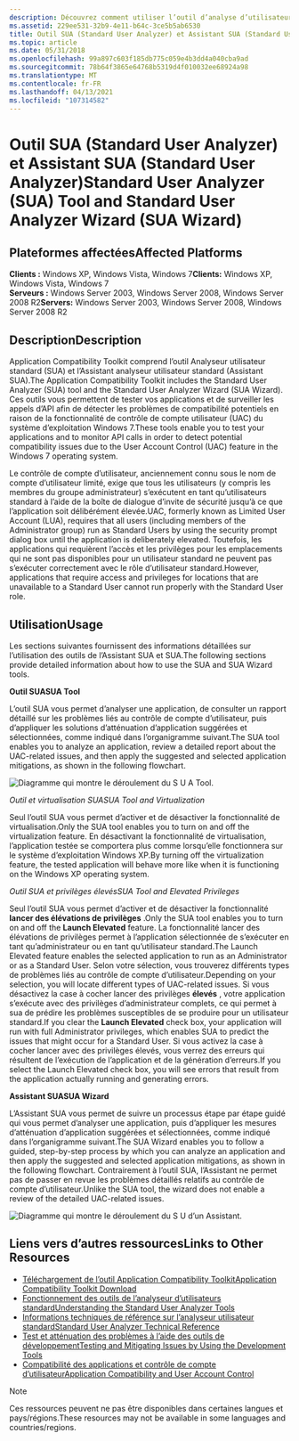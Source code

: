 ```yaml
---
description: Découvrez comment utiliser l’outil d’analyse d’utilisateur standard (SUA) et l’Assistant SUA pour tester vos applications et détecter les problèmes de compatibilité potentiels.
ms.assetid: 229ee531-32b9-4e11-b64c-3ce5b5ab6530
title: Outil SUA (Standard User Analyzer) et Assistant SUA (Standard User Analyzer)
ms.topic: article
ms.date: 05/31/2018
ms.openlocfilehash: 99a897c603f185db775c059e4b3dd4a040cba9ad
ms.sourcegitcommit: 78b64f3865e64768b5319d4f010032ee68924a98
ms.translationtype: MT
ms.contentlocale: fr-FR
ms.lasthandoff: 04/13/2021
ms.locfileid: "107314582"
---
```

# <a name="standard-user-analyzer-sua-tool-and-standard-user-analyzer-wizard-sua-wizard"></a><span data-ttu-id="0e4f3-103">Outil SUA (Standard User Analyzer) et Assistant SUA (Standard User Analyzer)</span><span class="sxs-lookup"><span data-stu-id="0e4f3-103">Standard User Analyzer (SUA) Tool and Standard User Analyzer Wizard (SUA Wizard)</span></span>

## <a name="affected-platforms"></a><span data-ttu-id="0e4f3-104">Plateformes affectées</span><span class="sxs-lookup"><span data-stu-id="0e4f3-104">Affected Platforms</span></span>

<span data-ttu-id="0e4f3-105">**Clients :** Windows XP, Windows Vista, Windows 7</span><span class="sxs-lookup"><span data-stu-id="0e4f3-105">**Clients:** Windows XP, Windows Vista, Windows 7</span></span>  
<span data-ttu-id="0e4f3-106">**Serveurs :** Windows Server 2003, Windows Server 2008, Windows Server 2008 R2</span><span class="sxs-lookup"><span data-stu-id="0e4f3-106">**Servers:** Windows Server 2003, Windows Server 2008, Windows Server 2008 R2</span></span>  

## <a name="description"></a><span data-ttu-id="0e4f3-107">Description</span><span class="sxs-lookup"><span data-stu-id="0e4f3-107">Description</span></span>

<span data-ttu-id="0e4f3-108">Application Compatibility Toolkit comprend l’outil Analyseur utilisateur standard (SUA) et l’Assistant analyseur utilisateur standard (Assistant SUA).</span><span class="sxs-lookup"><span data-stu-id="0e4f3-108">The Application Compatibility Toolkit includes the Standard User Analyzer (SUA) tool and the Standard User Analyzer Wizard (SUA Wizard).</span></span> <span data-ttu-id="0e4f3-109">Ces outils vous permettent de tester vos applications et de surveiller les appels d’API afin de détecter les problèmes de compatibilité potentiels en raison de la fonctionnalité de contrôle de compte utilisateur (UAC) du système d’exploitation Windows 7.</span><span class="sxs-lookup"><span data-stu-id="0e4f3-109">These tools enable you to test your applications and to monitor API calls in order to detect potential compatibility issues due to the User Account Control (UAC) feature in the Windows 7 operating system.</span></span>

<span data-ttu-id="0e4f3-110">Le contrôle de compte d’utilisateur, anciennement connu sous le nom de compte d’utilisateur limité, exige que tous les utilisateurs (y compris les membres du groupe administrateur) s’exécutent en tant qu’utilisateurs standard à l’aide de la boîte de dialogue d’invite de sécurité jusqu’à ce que l’application soit délibérément élevée.</span><span class="sxs-lookup"><span data-stu-id="0e4f3-110">UAC, formerly known as Limited User Account (LUA), requires that all users (including members of the Administrator group) run as Standard Users by using the security prompt dialog box until the application is deliberately elevated.</span></span> <span data-ttu-id="0e4f3-111">Toutefois, les applications qui requièrent l’accès et les privilèges pour les emplacements qui ne sont pas disponibles pour un utilisateur standard ne peuvent pas s’exécuter correctement avec le rôle d’utilisateur standard.</span><span class="sxs-lookup"><span data-stu-id="0e4f3-111">However, applications that require access and privileges for locations that are unavailable to a Standard User cannot run properly with the Standard User role.</span></span>

## <a name="usage"></a><span data-ttu-id="0e4f3-112">Utilisation</span><span class="sxs-lookup"><span data-stu-id="0e4f3-112">Usage</span></span>

<span data-ttu-id="0e4f3-113">Les sections suivantes fournissent des informations détaillées sur l’utilisation des outils de l’Assistant SUA et SUA.</span><span class="sxs-lookup"><span data-stu-id="0e4f3-113">The following sections provide detailed information about how to use the SUA and SUA Wizard tools.</span></span>

<span data-ttu-id="0e4f3-114">**Outil SUA**</span><span class="sxs-lookup"><span data-stu-id="0e4f3-114">**SUA Tool**</span></span>

<span data-ttu-id="0e4f3-115">L’outil SUA vous permet d’analyser une application, de consulter un rapport détaillé sur les problèmes liés au contrôle de compte d’utilisateur, puis d’appliquer les solutions d’atténuation d’application suggérées et sélectionnées, comme indiqué dans l’organigramme suivant.</span><span class="sxs-lookup"><span data-stu-id="0e4f3-115">The SUA tool enables you to analyze an application, review a detailed report about the UAC-related issues, and then apply the suggested and selected application mitigations, as shown in the following flowchart.</span></span>

![Diagramme qui montre le déroulement du S U A Tool.](images/act-suaflowchart-appcookbook.gif)

<span data-ttu-id="0e4f3-117">*Outil et virtualisation SUA*</span><span class="sxs-lookup"><span data-stu-id="0e4f3-117">*SUA Tool and Virtualization*</span></span>

<span data-ttu-id="0e4f3-118">Seul l’outil SUA vous permet d’activer et de désactiver la fonctionnalité de virtualisation.</span><span class="sxs-lookup"><span data-stu-id="0e4f3-118">Only the SUA tool enables you to turn on and off the virtualization feature.</span></span> <span data-ttu-id="0e4f3-119">En désactivant la fonctionnalité de virtualisation, l’application testée se comportera plus comme lorsqu’elle fonctionnera sur le système d’exploitation Windows XP.</span><span class="sxs-lookup"><span data-stu-id="0e4f3-119">By turning off the virtualization feature, the tested application will behave more like when it is functioning on the Windows XP operating system.</span></span>

<span data-ttu-id="0e4f3-120">*Outil SUA et privilèges élevés*</span><span class="sxs-lookup"><span data-stu-id="0e4f3-120">*SUA Tool and Elevated Privileges*</span></span>

<span data-ttu-id="0e4f3-121">Seul l’outil SUA vous permet d’activer et de désactiver la fonctionnalité **lancer des élévations de privilèges** .</span><span class="sxs-lookup"><span data-stu-id="0e4f3-121">Only the SUA tool enables you to turn on and off the **Launch Elevated** feature.</span></span> <span data-ttu-id="0e4f3-122">La fonctionnalité lancer des élévations de privilèges permet à l’application sélectionnée de s’exécuter en tant qu’administrateur ou en tant qu’utilisateur standard.</span><span class="sxs-lookup"><span data-stu-id="0e4f3-122">The Launch Elevated feature enables the selected application to run as an Administrator or as a Standard User.</span></span> <span data-ttu-id="0e4f3-123">Selon votre sélection, vous trouverez différents types de problèmes liés au contrôle de compte d’utilisateur.</span><span class="sxs-lookup"><span data-stu-id="0e4f3-123">Depending on your selection, you will locate different types of UAC-related issues.</span></span> <span data-ttu-id="0e4f3-124">Si vous désactivez la case à cocher lancer des privilèges **élevés** , votre application s’exécute avec des privilèges d’administrateur complets, ce qui permet à sua de prédire les problèmes susceptibles de se produire pour un utilisateur standard.</span><span class="sxs-lookup"><span data-stu-id="0e4f3-124">If you clear the **Launch Elevated** check box, your application will run with full Administrator privileges, which enables SUA to predict the issues that might occur for a Standard User.</span></span> <span data-ttu-id="0e4f3-125">Si vous activez la case à cocher lancer avec des privilèges élevés, vous verrez des erreurs qui résultent de l’exécution de l’application et de la génération d’erreurs.</span><span class="sxs-lookup"><span data-stu-id="0e4f3-125">If you select the Launch Elevated check box, you will see errors that result from the application actually running and generating errors.</span></span>

<span data-ttu-id="0e4f3-126">**Assistant SUA**</span><span class="sxs-lookup"><span data-stu-id="0e4f3-126">**SUA Wizard**</span></span>

<span data-ttu-id="0e4f3-127">L’Assistant SUA vous permet de suivre un processus étape par étape guidé qui vous permet d’analyser une application, puis d’appliquer les mesures d’atténuation d’application suggérées et sélectionnées, comme indiqué dans l’organigramme suivant.</span><span class="sxs-lookup"><span data-stu-id="0e4f3-127">The SUA Wizard enables you to follow a guided, step-by-step process by which you can analyze an application and then apply the suggested and selected application mitigations, as shown in the following flowchart.</span></span> <span data-ttu-id="0e4f3-128">Contrairement à l’outil SUA, l’Assistant ne permet pas de passer en revue les problèmes détaillés relatifs au contrôle de compte d’utilisateur.</span><span class="sxs-lookup"><span data-stu-id="0e4f3-128">Unlike the SUA tool, the wizard does not enable a review of the detailed UAC-related issues.</span></span>

![Diagramme qui montre le déroulement du S U d’un Assistant.](images/act-suaflowchart-appcookbook.gif)

## <a name="links-to-other-resources"></a><span data-ttu-id="0e4f3-130">Liens vers d’autres ressources</span><span class="sxs-lookup"><span data-stu-id="0e4f3-130">Links to Other Resources</span></span>

-   [<span data-ttu-id="0e4f3-131">Téléchargement de l’outil Application Compatibility Toolkit</span><span class="sxs-lookup"><span data-stu-id="0e4f3-131">Application Compatibility Toolkit Download</span></span>](/windows-hardware/get-started/adk-install)
-   <span data-ttu-id="0e4f3-132">[Fonctionnement des outils de l’analyseur d’utilisateurs standard](/previous-versions/windows/it-pro/windows-7/cc838047(v=ws.10))</span><span class="sxs-lookup"><span data-stu-id="0e4f3-132">[Understanding the Standard User Analyzer Tools](/previous-versions/windows/it-pro/windows-7/cc838047(v=ws.10))</span></span>
-   <span data-ttu-id="0e4f3-133">[Informations techniques de référence sur l’analyseur utilisateur standard](/previous-versions/windows/it-pro/windows-7/cc765948(v=ws.10))</span><span class="sxs-lookup"><span data-stu-id="0e4f3-133">[Standard User Analyzer Technical Reference](/previous-versions/windows/it-pro/windows-7/cc765948(v=ws.10))</span></span>
-   <span data-ttu-id="0e4f3-134">[Test et atténuation des problèmes à l’aide des outils de développement](/previous-versions/orphan-topics/ws.10/cc766461(v=ws.10))</span><span class="sxs-lookup"><span data-stu-id="0e4f3-134">[Testing and Mitigating Issues by Using the Development Tools](/previous-versions/orphan-topics/ws.10/cc766461(v=ws.10))</span></span>
-   [<span data-ttu-id="0e4f3-135">Compatibilité des applications et contrôle de compte d’utilisateur</span><span class="sxs-lookup"><span data-stu-id="0e4f3-135">Application Compatibility and User Account Control</span></span>](/previous-versions/windows/)

> [!Note]  
> <span data-ttu-id="0e4f3-136">Ces ressources peuvent ne pas être disponibles dans certaines langues et pays/régions.</span><span class="sxs-lookup"><span data-stu-id="0e4f3-136">These resources may not be available in some languages and countries/regions.</span></span>

 

 

 
